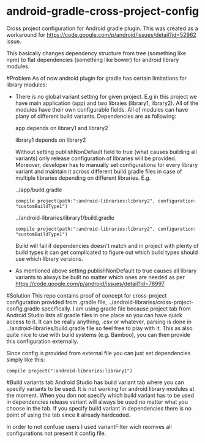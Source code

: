 # android-gradle-cross-project-config
Cross project configuration for Android gradle plugin. This was created as a workaround for https://code.google.com/p/android/issues/detail?id=52962 issue.

This basically changes dependency structure from tree (something like npm) to flat dependencies (something like bower) for android library modules.

#Problem
As of now android plugin for gradle has certain limitations for library modules:
* There is no global variant setting for given project. E.g in this project we have main application (app) and two libraies (library1, library2). All of the modules have their own configurable fields. All of modules can have plany of different build variants. Dependencies are as following:

   app depends on library1 and library2 

   library1 depends on library2
   
   Without setting publishNonDefault field to true (what causes building all variants) only release configuration of libraries will be provided. Moreover, developer has to manually set configurations for every library variant and maintain it across different build.gradle files in case of multiple libraries depending on different libraries. E.g.

   ../app/build.gradle
   
   `compile project(path:":android-libraries:library2", configuration: "customBuildType1")`

   ../android-libraries/library1/build.gradle
   
   `compile project(path:":android-libraries:library2", configuration: "customBuildType1")`
   
   Build will fail if dependencies doesn't match and in project with plenty of build types it can get complicated to figure out which build types should use which library versions.
* As mentioned above setting publishNonDefault to true causes all library variants to always be built no matter which ones are needed as per https://code.google.com/p/android/issues/detail?id=78997

#Solution
This repo contains proof of concept for cross-project configuration provided from .gradle file, ../android-libraries/cross-project-config.gradle specifically. I am using gradle file because project tab from Android Studio lists all gradle files in one place so you can have quick access to it. It can be really anything, .csv or whatever, parsing is done in ../android-libraries/build.gradle file so feel free to play with it. This as also quite nice to use with build systems (e.g. Bamboo), you can then provide this configuration externally.

Since config is provided from external file you can just set dependencies simply like this:

   `compile project(":android-libraries:library1")` 

#Build variants tab
Android Studio has build variant tab where you can specify variants to be used. It is not working for android library modules at the moment. When you don not specify which build variant has to be used in dependencies release variant will always be used no matter what you choose in the tab. If you specify build variant in dependencies there is no point of using the tab since it already hardcoded.

In order to not confuse users I used variantFilter wich reomves all configurations not present it config file.


